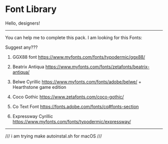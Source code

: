 # Font Library

Hello, designers! 

------------------------------------------------------------------------------------------------------------------------
You can help me to complete this pack.
I am looking for this Fonts:

Suggest any???

1. GGX88 font					https://www.myfonts.com/fonts/typodermic/ggx88/

2. Beatrix Antiqua				https://www.myfonts.com/fonts/zetafonts/beatrix-antiqua/

3. Belwe Cyrillic				https://www.myfonts.com/fonts/adobe/belwe/ + Hearthstone game edition 

4. Coco Gothic					https://www.zetafonts.com/coco-gothic/

5. Co Text Font 				https://fonts.adobe.com/fonts/co#fonts-section

6. Expressway Cyrillic			https://www.myfonts.com/fonts/typodermic/expressway/


	
------------------------------------------------------------------------------------------------------------------------

/// i am trying make autoinstal.sh for macOS ///